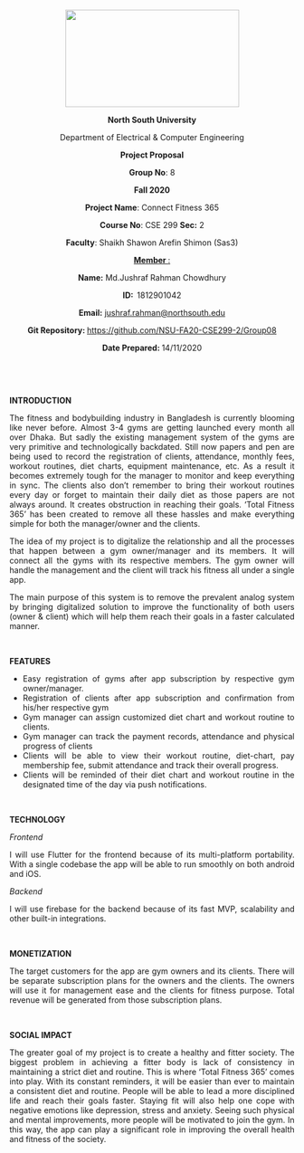 <p style="text-align: center;">&nbsp;</p>
<p style="text-align: center;">&nbsp;</p>
<p align="center"><strong><img src="https://media.dhakatribune.com/uploads/2016/11/nsulogo.jpg" alt="" width="307" height="172" /></strong></p>
<p align="center"><strong>North South University</strong></p>
<p align="center">Department of Electrical &amp; Computer Engineering</p>
<p align="center"><strong>Project Proposal</strong></p>
<p align="center"><strong>Group No</strong>: 8</p>
<p align="center"><strong>Fall 2020</strong></p>
<p align="center"><strong>Project Name</strong>: Connect Fitness 365</p>
<p align="center"><strong>Course No</strong>: CSE 299 <strong>Sec</strong><strong>:</strong> 2</p>
<p align="center"><strong>Faculty</strong>: Shaikh Shawon Arefin Shimon (Sas3)</p>
<p align="center"><strong><u>Member </u></strong><u>:</u></p>
<p align="center"><strong>Name</strong><strong>:</strong> Md.Jushraf Rahman Chowdhury</p>
<p align="center"><strong>ID</strong><strong>:&nbsp; </strong>1812901042</p>
<p align="center"><strong>Email</strong><strong>:</strong> <a href="mailto:jushraf.rahman@northsouth.edu">jushraf.rahman@northsouth.edu</a></p>
<p align="center"><strong>Git Repository</strong><strong>: </strong><a href="https://github.com/NSU-FA20-CSE299-2/Group08">https://github.com/NSU-FA20-CSE299-2/Group08</a></p>
<p align="center"><strong>Date Prepared</strong><strong>: </strong>14/11/2020</p>
<p><strong>&nbsp;</strong></p>
<p><strong>&nbsp;</strong></p>
<div align="justify">
<p><strong>INTRODUCTION</strong></p>
<p>The fitness and bodybuilding industry in Bangladesh is currently blooming like never before. Almost 3-4 gyms are getting launched every month all over Dhaka. But sadly the existing management system of the gyms are very primitive and technologically backdated. Still now papers and pen are being used to record the registration of clients, attendance, monthly fees, workout routines, diet charts, equipment maintenance, etc. As a result it becomes extremely tough for the manager to monitor and keep everything in sync. The clients also don’t remember to bring their workout routines every day or forget to maintain their daily diet as those papers are not always around. It creates obstruction in reaching their goals. ‘Total Fitness 365’ has been created to remove all these hassles and make everything simple for both the manager/owner and the clients.</p>
<p>The idea of my project is to digitalize the relationship and all the processes that happen between a gym owner/manager and its members. It will connect all the gyms with its respective members. The gym owner will handle the management and the client will track his fitness all under a single app.</p>
<p>The main purpose of this system is to remove the prevalent analog system by bringing digitalized solution to improve the functionality of both users (owner & client) which will help them reach their goals in a faster calculated manner.</p>
<p>&nbsp;</p>
<p><strong>FEATURES</strong></p>
<ul>
<li>Easy registration of gyms after app subscription by respective gym owner/manager.</li>
<li>Registration of clients after app subscription and confirmation from his/her respective gym</li>
<li>Gym manager can assign customized diet chart and workout routine to clients.</li>
<li>Gym manager can track the payment records, attendance and physical progress of clients</li>
<li>Clients will be able to view their workout routine, diet-chart, pay membership fee, submit attendance and track their overall progress.</li>
<li>Clients will be reminded of their diet chart and workout routine in the designated time of the day via push notifications.</li>
</ul>
<p>&nbsp;</p>
<p><strong>TECHNOLOGY</strong></p>
<p><em>Frontend</em></p>
<p>I will use Flutter for the frontend because of its multi-platform portability. With a single codebase the app will be able to run smoothly on both android and iOS.</p>
<p><em>Backend</em></p>
<p>I will use firebase for the backend because of its fast MVP, scalability and other built-in integrations.</p>
<p>&nbsp;</p>
<p><strong>MONETIZATION</strong></p>
<p>The target customers for the app are gym owners and its clients. There will be separate subscription plans for the owners and the clients. The owners will use it for management ease and the clients for fitness purpose. Total revenue will be generated from those subscription plans.</p>
<p>&nbsp;</p>
<p><strong>SOCIAL IMPACT</strong></p>
<p>The greater goal of my project is to create a healthy and fitter society. The biggest problem in achieving a fitter body is lack of consistency in maintaining a strict diet and routine. This is where ‘Total Fitness 365’ comes into play. With its constant reminders, it will be easier than ever to maintain a consistent diet and routine. People will be able to lead a more disciplined life and reach their goals faster. Staying fit will also help one cope with negative emotions like depression, stress and anxiety. Seeing such physical and mental improvements, more people will be motivated to join the gym. In this way, the app can play a significant role in improving the overall health and fitness of the society.</p>
<p>&nbsp;</p>
</div>